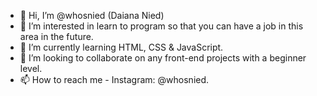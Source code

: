- 👋 Hi, I’m @whosnied (Daiana Nied)
- 👀 I’m interested in learn to program so that you can have a job in this area in the future.
- 🌱 I’m currently learning HTML, CSS & JavaScript.
- 💞️ I’m looking to collaborate on any front-end projects with a beginner level.
- 📫 How to reach me - Instagram: @whosnied.

<!---
whosnied/whosnied is a ✨ special ✨ repository because its `README.md` (this file) appears on your GitHub profile.
You can click the Preview link to take a look at your changes.
--->
